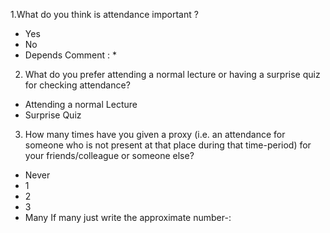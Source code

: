 
1.What do you think is attendance important ?
- Yes
- No
- Depends
 Comment : *

2. What do you prefer attending a normal lecture or having a surprise quiz for checking attendance?
-  Attending a normal Lecture
-  Surprise Quiz

3. How many times have you given a proxy (i.e. an attendance for someone who is not present at that place during that time-period) for your friends/colleague or someone else?
- Never
- 1
- 2
- 3
- Many
 If many just write the approximate number-:
